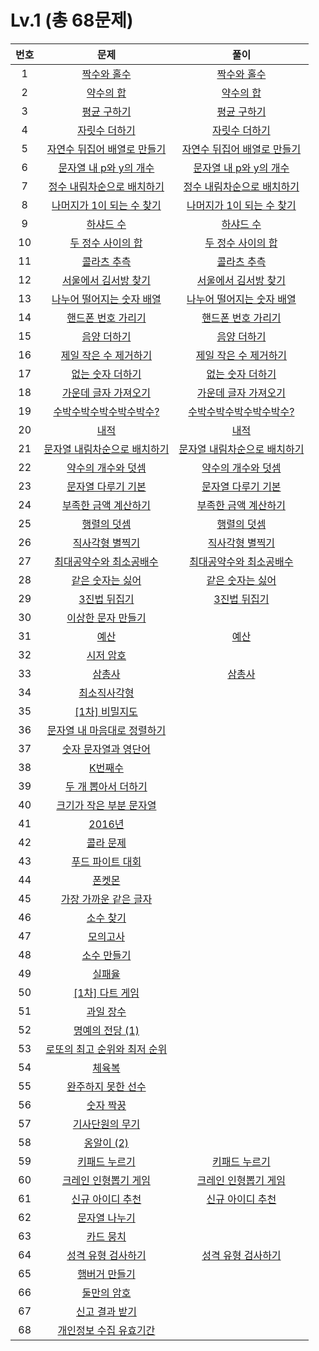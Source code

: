 # Lv.1 (총 68문제)


| 번호 | 문제 | 풀이 |
|:---:|:---:|:---:|
|1|[짝수와 홀수](https://school.programmers.co.kr/learn/courses/30/lessons/12937)|[짝수와 홀수](https://github.com/kzh4295/Programmers_Algorithm/blob/master/Lv1/%EC%A7%9D%EC%88%98%EC%99%80%20%ED%99%80%EC%88%98.md)|
|2|[약수의 합](https://school.programmers.co.kr/learn/courses/30/lessons/12928)|[약수의 합](https://github.com/kzh4295/Programmers_Algorithm/blob/master/Lv1/%EC%95%BD%EC%88%98%EC%9D%98%ED%95%A9.md)|
|3|[평균 구하기]()|[평균 구하기](https://github.com/kzh4295/Programmers_Algorithm/blob/master/Lv1/%ED%8F%89%EA%B7%A0%EA%B5%AC%ED%95%98%EA%B8%B0.md)|
|4|[자릿수 더하기]()|[자릿수 더하기](https://github.com/kzh4295/Programmers_Algorithm/blob/master/Lv1/%EC%9E%90%EB%A6%BF%EC%88%98%20%EB%8D%94%ED%95%98%EA%B8%B0.md)|
|5|[자연수 뒤집어 배열로 만들기]()|[자연수 뒤집어 배열로 만들기](https://github.com/kzh4295/Programmers_Algorithm/blob/master/Lv1/%EC%9E%90%EC%97%B0%EC%88%98%20%EB%92%A4%EC%A7%91%EC%96%B4%20%EB%B0%B0%EC%97%B4%EB%A1%9C%20%EB%A7%8C%EB%93%A4%EA%B8%B0.md)|
|6|[문자열 내 p와 y의 개수]()|[문자열 내 p와 y의 개수](https://github.com/kzh4295/Programmers_Algorithm/blob/master/Lv1/%EB%AC%B8%EC%9E%90%EC%97%B4%20%EB%82%B4%20p%EC%99%80%20y%EC%9D%98%20%EA%B0%9C%EC%88%98.md)|
|7|[정수 내림차순으로 배치하기]()|[정수 내림차순으로 배치하기](https://github.com/kzh4295/Programmers_Algorithm/blob/master/Lv1/%EC%A0%95%EC%88%98%20%EB%82%B4%EB%A6%BC%EC%B0%A8%EC%88%9C%EC%9C%BC%EB%A1%9C%20%EB%B0%B0%EC%B9%98%ED%95%98%EA%B8%B0.md)|
|8|[나머지가 1이 되는 수 찾기]()|[나머지가 1이 되는 수 찾기](https://github.com/kzh4295/Programmers_Algorithm/blob/master/Lv1/%EB%82%98%EB%A8%B8%EC%A7%80%EA%B0%80%201%EC%9D%B4%20%EB%90%98%EB%8A%94%20%EC%88%98%20%EC%B0%BE%EA%B8%B0.md)|
|9|[하샤드 수]()|[하샤드 수](https://github.com/kzh4295/Programmers_Algorithm/blob/master/Lv1/%ED%95%98%EC%83%A4%EB%93%9C%20%EC%88%98.md)|
|10|[두 정수 사이의 합]()|[두 정수 사이의 합](https://github.com/kzh4295/Programmers_Algorithm/blob/master/Lv1/%EB%91%90%20%EC%A0%95%EC%88%98%20%EC%82%AC%EC%9D%B4%EC%9D%98%20%ED%95%A9.md)|
|11|[콜라츠 추측]()|[콜라츠 추측](https://github.com/kzh4295/Programmers_Algorithm/blob/master/Lv1/%EC%BD%9C%EB%9D%BC%EC%B8%A0%20%EC%B6%94%EC%B8%A1.md)|
|12|[서울에서 김서방 찾기]()|[서울에서 김서방 찾기](https://github.com/kzh4295/Programmers_Algorithm/blob/master/Lv1/%EC%84%9C%EC%9A%B8%EC%97%90%EC%84%9C%20%EA%B9%80%EC%84%9C%EB%B0%A9%20%EC%B0%BE%EA%B8%B0.md)|
|13|[나누어 떨어지는 숫자 배열]()|[나누어 떨어지는 숫자 배열](https://github.com/kzh4295/Programmers_Algorithm/blob/master/Lv1/%EB%82%98%EB%88%84%EC%96%B4%20%EB%96%A8%EC%96%B4%EC%A7%80%EB%8A%94%20%EC%88%AB%EC%9E%90%20%EB%B0%B0%EC%97%B4.md)|
|14|[핸드폰 번호 가리기]()|[핸드폰 번호 가리기](https://github.com/kzh4295/Programmers_Algorithm/blob/master/Lv1/%ED%95%B8%EB%93%9C%ED%8F%B0%20%EB%B2%88%ED%98%B8%20%EA%B0%80%EB%A6%AC%EA%B8%B0.md)|
|15|[음양 더하기]()|[음양 더하기](https://github.com/kzh4295/Programmers_Algorithm/blob/master/Lv1/%EC%9D%8C%EC%96%91%20%EB%8D%94%ED%95%98%EA%B8%B0.md)|
|16|[제일 작은 수 제거하기]()|[제일 작은 수 제거하기](https://github.com/kzh4295/Programmers_Algorithm/blob/master/Lv1/%EC%A0%9C%EC%9D%BC%20%EC%9E%91%EC%9D%80%20%EC%88%98%20%EC%A0%9C%EA%B1%B0%ED%95%98%EA%B8%B0.md)|
|17|[없는 숫자 더하기]()|[없는 숫자 더하기](https://github.com/kzh4295/Programmers_Algorithm/blob/master/Lv1/%EC%97%86%EB%8A%94%20%EC%88%AB%EC%9E%90%20%EB%8D%94%ED%95%98%EA%B8%B0.md)|
|18|[가운데 글자 가져오기]()|[가운데 글자 가져오기](https://github.com/kzh4295/Programmers_Algorithm/blob/master/Lv1/%EA%B0%80%EC%9A%B4%EB%8D%B0%20%EA%B8%80%EC%9E%90%20%EA%B0%80%EC%A0%B8%EC%98%A4%EA%B8%B0.md)|
|19|[수박수박수박수박수박수?]()|[수박수박수박수박수박수?](https://github.com/kzh4295/Programmers_Algorithm/blob/master/Lv1/%EC%88%98%EB%B0%95%EC%88%98%EB%B0%95%EC%88%98%EB%B0%95%EC%88%98%EB%B0%95%EC%88%98%EB%B0%95%EC%88%98%3F.md)|
|20|[내적]()|[내적](https://github.com/kzh4295/Programmers_Algorithm/blob/master/Lv1/%EB%82%B4%EC%A0%81.md)|
|21|[문자열 내림차순으로 배치하기](https://school.programmers.co.kr/learn/courses/30/lessons/12917)|[문자열 내림차순으로 배치하기](https://github.com/kzh4295/Programmers_Algorithm/blob/master/Lv1/%EB%AC%B8%EC%9E%90%EC%97%B4%20%EB%82%B4%EB%A6%BC%EC%B0%A8%EC%88%9C%EC%9C%BC%EB%A1%9C%20%EB%B0%B0%EC%B9%98%ED%95%98%EA%B8%B0.md)|
|22|[약수의 개수와 덧셈]()|[약수의 개수와 덧셈](https://github.com/kzh4295/Programmers_Algorithm/blob/master/Lv1/%EC%95%BD%EC%88%98%EC%9D%98%20%EA%B0%9C%EC%88%98%EC%99%80%20%EB%8D%A7%EC%85%88.md)|
|23|[문자열 다루기 기본]()|[문자열 다루기 기본](https://github.com/kzh4295/Programmers_Algorithm/blob/master/Lv1/%EB%AC%B8%EC%9E%90%EC%97%B4%20%EB%8B%A4%EB%A3%A8%EA%B8%B0%20%EA%B8%B0%EB%B3%B8.md)|
|24|[부족한 금액 계산하기]()|[부족한 금액 계산하기](https://github.com/kzh4295/Programmers_Algorithm/blob/master/Lv1/%EB%B6%80%EC%A1%B1%ED%95%9C%20%EA%B8%88%EC%95%A1%20%EA%B3%84%EC%82%B0%ED%95%98%EA%B8%B0.md)|
|25|[행렬의 덧셈]()|[행렬의 덧셈](https://github.com/kzh4295/Programmers_Algorithm/blob/master/Lv1/%ED%96%89%EB%A0%AC%EC%9D%98%20%EB%8D%A7%EC%85%88.md)|
|26|[직사각형 별찍기]()|[직사각형 별찍기](https://github.com/kzh4295/Programmers_Algorithm/blob/master/Lv1/%EC%A7%81%EC%82%AC%EA%B0%81%ED%98%95%20%EB%B3%84%EC%B0%8D%EA%B8%B0.md)|
|27|[최대공약수와 최소공배수]()|[최대공약수와 최소공배수](https://github.com/kzh4295/Programmers_Algorithm/blob/master/Lv1/%EC%B5%9C%EB%8C%80%EA%B3%B5%EC%95%BD%EC%88%98%EC%99%80%20%EC%B5%9C%EC%86%8C%EA%B3%B5%EB%B0%B0%EC%88%98.md)|
|28|[같은 숫자는 싫어]()|[같은 숫자는 싫어](https://github.com/kzh4295/Programmers_Algorithm/blob/master/Lv1/%EA%B0%99%EC%9D%80%20%EC%88%AB%EC%9E%90%EB%8A%94%20%EC%8B%AB%EC%96%B4.md)|
|29|[3진법 뒤집기]()|[3진법 뒤집기](https://github.com/kzh4295/Programmers_Algorithm/blob/master/Lv1/3%EC%A7%84%EB%B2%95%20%EB%92%A4%EC%A7%91%EA%B8%B0.md)|
|30|[이상한 문자 만들기]()||
|31|[예산]()|[예산](https://github.com/kzh4295/Programmers_Algorithm/blob/master/Lv1/%EC%98%88%EC%82%B0.md)|
|32|[시저 암호]()||
|33|[삼총사]()|[삼총사](https://github.com/kzh4295/Programmers_Algorithm/blob/master/Lv1/%EC%82%BC%EC%B4%9D%EC%82%AC.md)|
|34|[최소직사각형]()||
|35|[[1차] 비밀지도]()||
|36|[문자열 내 마음대로 정렬하기]()||
|37|[숫자 문자열과 영단어]()||
|38|[K번째수]()|[]()|
|39|[두 개 뽑아서 더하기]()|[]()|
|40|[크기가 작은 부분 문자열]()|[]()|
|41|[2016년]()|[]()|
|42|[콜라 문제]()|[]()|
|43|[푸드 파이트 대회]()|[]()|
|44|[폰켓몬]()|[]()|
|45|[가장 가까운 같은 글자]()|[]()|
|46|[소수 찾기]()|[]()|
|47|[모의고사]()|[]()|
|48|[소수 만들기]()|[]()|
|49|[실패율]()|[]()|
|50|[[1차] 다트 게임]()|[]()|
|51|[과일 장수]()|[]()|
|52|[명예의 전당 (1)]()|[]()|
|53|[로또의 최고 순위와 최저 순위]()|[]()|
|54|[체육복]()|[]()|
|55|[완주하지 못한 선수]()|[]()|
|56|[숫자 짝꿍]()|[]()|
|57|[기사단원의 무기]()|[]()|
|58|[옹알이 (2)]()|[]()|
|59|[키패드 누르기]()|[키패드 누르기](https://github.com/kzh4295/Programmers_Algorithm/blob/master/Lv1/%ED%82%A4%ED%8C%A8%EB%93%9C%20%EB%88%84%EB%A5%B4%EA%B8%B0.md)|
|60|[크레인 인형뽑기 게임]()|[크레인 인형뽑기 게임](https://github.com/kzh4295/Programmers_Algorithm/blob/master/Lv1/%ED%81%AC%EB%A0%88%EC%9D%B8%20%EC%9D%B8%ED%98%95%EB%BD%91%EA%B8%B0%20%EA%B2%8C%EC%9E%84.md)|
|61|[신규 아이디 추천]()|[신규 아이디 추천](https://github.com/kzh4295/Programmers_Algorithm/blob/master/Lv1/%EC%8B%A0%EA%B7%9C%20%EC%95%84%EC%9D%B4%EB%94%94%20%EC%B6%94%EC%B2%9C.md)|
|62|[문자열 나누기]()|[]()|
|63|[카드 뭉치]()|[]()|
|64|[성격 유형 검사하기]()|[성격 유형 검사하기](https://github.com/kzh4295/Programmers_Algorithm/blob/master/Lv1/%EC%84%B1%EA%B2%A9%20%EC%9C%A0%ED%98%95%20%EA%B2%80%EC%82%AC%ED%95%98%EA%B8%B0.md)|
|65|[햄버거 만들기]()||
|66|[둘만의 암호]()|[]()|
|67|[신고 결과 받기]()|[]()|
|68|[개인정보 수집 유효기간]()|[]()|


